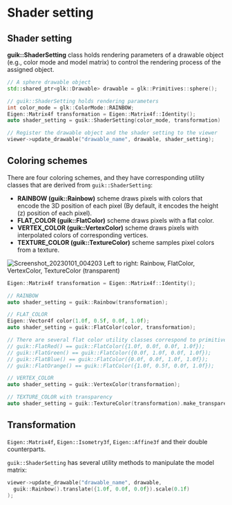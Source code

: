 # Shader setting

## Shader setting

**guik::ShaderSetting** class holds rendering parameters of a drawable object (e.g., color mode and model matrix) to control the rendering process of the assigned object.

```cpp
// A sphere drawable object
std::shared_ptr<glk::Drawable> drawable = glk::Primitives::sphere();

// guik::ShaderSetting holds rendering parameters
int color_mode = glk::ColorMode::RAINBOW;
Eigen::Matrix4f transformation = Eigen::Matrix4f::Identity();
auto shader_setting = guik::ShaderSetting(color_mode, transformation)

// Register the drawable object and the shader setting to the viewer
viewer->update_drawable("drawable_name", drawable, shader_setting);
```

## Coloring schemes

There are four coloring schemes, and they have corresponding utility classes that are derived from ```guik::ShaderSetting```:

- **RAINBOW (guik::Rainbow)** scheme draws pixels with colors that encode the 3D position of each pixel (By default, it encodes the height (z) position of each pixel).
- **FLAT_COLOR (guik::FlatColor)** scheme draws pixels with a flat color.
- **VERTEX_COLOR (guik::VertexColor)** scheme draws pixels with interpolated colors of corresponding vertices.
- **TEXTURE_COLOR (guik::TextureColor)** scheme samples pixel colors from a texture.

![Screenshot_20230101_004203](https://user-images.githubusercontent.com/31344317/210148371-c12e7126-2dc2-48e5-b43b-b57a7be9d92e.png)
Left to right: Rainbow, FlatColor, VertexColor, TextureColor (transparent)


```cpp
Eigen::Matrix4f transformation = Eigen::Matrix4f::Identity();

// RAINBOW
auto shader_setting = guik::Rainbow(transformation);

// FLAT_COLOR
Eigen::Vector4f color(1.0f, 0.5f, 0.0f, 1.0f);
auto shader_setting = guik::FlatColor(color, transformation);

// There are several flat color utility classes correspond to primitive colors
// guik::FlatRed() == guik::FlatColor({1.0f, 0.0f, 0.0f, 1.0f});
// guik::FlatGreen() == guik::FlatColor({0.0f, 1.0f, 0.0f, 1.0f});
// guik::FlatBlue() == guik::FlatColor({0.0f, 0.0f, 1.0f, 1.0f});
// guik::FlatOrange() == guik::FlatColor({1.0f, 0.5f, 0.0f, 1.0f});

// VERTEX_COLOR
auto shader_setting = guik::VertexColor(transformation);

// TEXTURE_COLOR with transparency
auto shader_setting = guik::TextureColor(transformation).make_transparent();
```


## Transformation

```Eigen::Matrix4f```, ```Eigen::Isometry3f```, ```Eigen::Affine3f``` and their double counterparts.

```guik::ShaderSetting``` has several utility methods to manipulate the model matrix:
```cpp
viewer->update_drawable("drawable_name", drawable,
  guik::Rainbow().translate({1.0f, 0.0f, 0.0f}).scale(0.1f)
);
```
